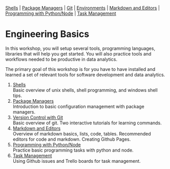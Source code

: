 [Shells](Shells.md#shells) | [Package Managers](PackageManagers.md#configuration-management) |  [Git](Git.md#git) | [Environments](Environments.md#environments) | [Markdown and Editors](MarkdownEditors.md#markdown) | [Programming with Python/Node](Programming.md#programming) | [Task Management](OnlineTools.md#online-tools)

# Engineering Basics

In this workshop, you will setup several tools, programming languages, libraries that will help you get started. You will also practice tools and workflows needed to be productive in data analytics.

The primary goal of this workshop is for you have to have installed and learned a set of relevant tools for software development and data analytics.

1. [Shells](https://github.com/REU-SOS/EngineeringBasics/blob/master/Shells.md#shells)  
   Basic overview of unix shells, shell programming, and windows shell tips.
2. [Package Managers](https://github.com/REU-SOS/EngineeringBasics/blob/master/PackageManagers.md#configuration-management)  
   Introduction to basic configuration management with package managers.
4. [Version Control with Git](https://github.com/REU-SOS/EngineeringBasics/blob/master/Git.md#git)  
   Basic overview of git. Two interactive tutorials for learning commands.
3. [Markdown and Editors](https://github.com/REU-SOS/EngineeringBasics/blob/master/MarkdownEditors.md#markdown)  
   Overview of markdown basics, lists, code, tables. Recommended editors for code and markdown. Creating Github Pages.
5. [Programming with Python/Node](https://github.com/REU-SOS/EngineeringBasics/blob/master/Programming.md#programming)  
   Practice basic programming tasks with python and node.
6. [Task Management](https://github.com/REU-SOS/EngineeringBasics/blob/master/OnlineTools.md#online-tools)  
   Using Github issues and Trello boards for task management.






